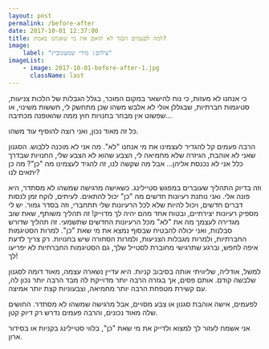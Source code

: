 ```yaml
---
layout: post
permalink: /before-after
date: 2017-10-01 12:37:00
title: למה לפעמים הבגד לא תואם את מי שאנחנו באמת?
image:
    label: "צילום: מירי שמעונוביץ"
imageList:
    - image: 2017-10-01-before-after-1.jpg
      className: last
---
```


כי אנחנו לא מעזות, כי נוח להישאר במקום המוכר, בגלל הגבלות של הלכות צניעות, סטיגמות חברתיות, שבגללן אולי לא אלבש משהו שכן מתחשק לי, חששות משינוי, או שפשוט אין מבחר בחנויות חוץ ממה שהאופנה מכתיבה...

כל זה מאוד נכון, ואני רוצה להוסיף עוד משהו.

הרבה פעמים קל להגדיר לעצמינו את מי אנחנו "לא". מה אני לא מוכנה ללבוש. הסגנון שאני לא אוהבת, הגיזרה שלא מחמיאה לי, הצבע שהוא לא הצבע שלי, החנויות שבדרך כלל אני לא נכנסת אליהן…
אבל מה שקשה לנו, זה להגיד לעצמינו מה "כן"? מה כן יתאים לנו?

וזה בדיוק התהליך שעוברים במפגש סטיילינג. כשאישה מרגישה שמשהו לא מסתדר, היא פונה אלי. ואני נותנת רעיונות חדשים מה "כן" יכול להתאים. לעיתים, לוקח זמן לנסות דברים חדשים, ויכול להיות שלא לכל הרעיונות שלי תתחברי, וזה בסדר גמור. יש לי מספיק רעיונות יצירתיים, ובטוח אחד מהם יהיה לך מדוייק! זה תהליך משותף, שאת שוב מגדירה לעצמך מה את "לא" מכל הרעיונות החדשים שתשמעי. זה תהליך שדורש סבלנות, ואני יכולה להבטיח שבסוף נמצא את מי שאת "כן". למרות הסטיגמות החברתיות, ולמרות מגבלות הצניעות, ולמרות הסחורה שיש בחנויות. רק צריך לדעת איפה לחפש, וברגע שתרגישי מחוברת לסטייל שלך, גם הסטיגמות החברתיות לא יפריעו לך!

למשל, אודליה, שליוויתי אותה בסיבוב קניות. היא עדיין נשארה עצמה, מאוד דומה לסגנון שלבשה קודם. אותם פסים, אך בגזרה הרבה יותר מדוייקת לה מבד הרבה יותר נכון לה, עם קשירת מטפחת הרבה יותר מחמיאה, וצבעוניות קצת יותר אמיצה.

לפעמים, אישה אוהבת סגנון או צבע מסויים, אבל מרגישה שמשהו לא מסתדר. החושים שלה מאוד נכונים, והרבה פעמים נדרש רק דיוק קטן.

אני אשמח לעזור לך למצוא ולדייק את מי שאת "כן", בלווי סטיילינג בקניות או בסידור ארון.
